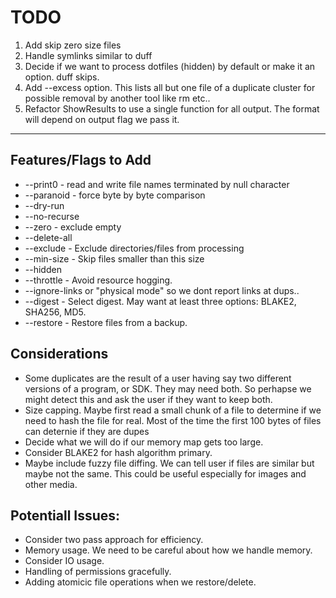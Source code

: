 # TODO

1. Add skip zero size files
2. Handle symlinks similar to duff
3. Decide if we want to process dotfiles (hidden)  by default or make it an option. duff skips.
4. Add --excess option. This lists all but one file of a duplicate cluster for possible removal by another tool like rm etc..
5. Refactor ShowResults to use a single function for all output. The format will depend on output flag we pass it.

---

## Features/Flags to Add

* --print0 - read and write file names terminated by null character
* --paranoid - force byte by byte comparison
* --dry-run
* --no-recurse
* --zero - exclude empty
* --delete-all
* --exclude - Exclude directories/files from processing
* --min-size - Skip files smaller than this size
* --hidden
* --throttle - Avoid resource hogging.
* --ignore-links or "physical mode" so we dont report links at dups..
* --digest - Select digest. May want at least three options: BLAKE2, SHA256, MD5.
* --restore - Restore files from a backup.

## Considerations

* Some duplicates are the result of a user having say two different versions of a program, or SDK. They
may need both. So perhapse we might detect this and ask the user if they want to keep both.
* Size capping. Maybe first read a small chunk of a file to determine if we need to
hash the file for real. Most of the time the first 100 bytes of files can deternie if they are dupes
* Decide what we will do if our memory map gets too large.
* Consider BLAKE2 for hash algorithm primary.
* Maybe include fuzzy file diffing. We can tell user if
files are similar but maybe not the same. This could be useful especially for images
and other media.

## Potentiall Issues:

* Consider two pass approach for efficiency.
* Memory usage. We need to be careful about how we handle memory.
* Consider IO usage.
* Handling of permissions gracefully.
* Adding atomicic file operations when we restore/delete.
